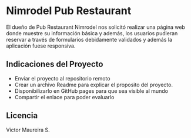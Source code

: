 #  Nimrodel Pub Restaurant
El dueño de Pub Restaurant Nimrodel nos solicitó realizar una página web donde muestre su información
básica y además, los usuarios pudieran reservar a través de formularios debidamente validados y además
la aplicación fuese responsiva.

## Indicaciones del Proyecto
- Enviar el proyecto al repositorio remoto
- Crear un archivo Readme para explicar el proposito del proyecto.
- Disponibilizarlo en GitHub pages para que sea visible al mundo
- Compartir el enlace para poder evaluarlo

## Licencia
Victor Maureira S.